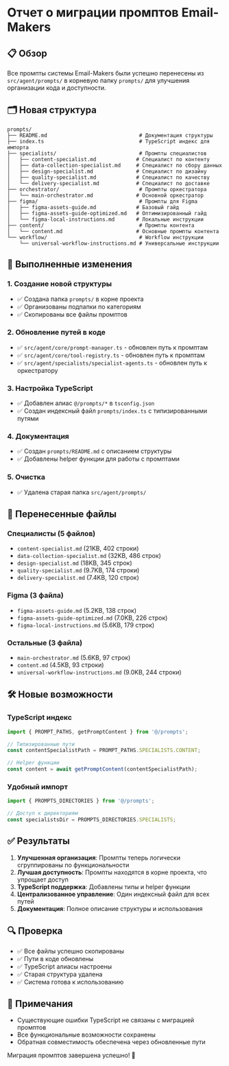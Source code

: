 # Отчет о миграции промптов Email-Makers

## 📋 Обзор

Все промпты системы Email-Makers были успешно перенесены из `src/agent/prompts/` в корневую папку `prompts/` для улучшения организации кода и доступности.

## 🗂️ Новая структура

```
prompts/
├── README.md                              # Документация структуры
├── index.ts                               # TypeScript индекс для импорта
├── specialists/                           # Промпты специалистов
│   ├── content-specialist.md             # Специалист по контенту
│   ├── data-collection-specialist.md     # Специалист по сбору данных
│   ├── design-specialist.md              # Специалист по дизайну
│   ├── quality-specialist.md             # Специалист по качеству
│   └── delivery-specialist.md            # Специалист по доставке
├── orchestrator/                          # Промпты оркестратора
│   └── main-orchestrator.md              # Основной оркестратор
├── figma/                                 # Промпты для Figma
│   ├── figma-assets-guide.md             # Базовый гайд
│   ├── figma-assets-guide-optimized.md   # Оптимизированный гайд
│   └── figma-local-instructions.md       # Локальные инструкции
├── content/                               # Промпты контента
│   └── content.md                        # Основные промпты контента
└── workflow/                              # Workflow инструкции
    └── universal-workflow-instructions.md # Универсальные инструкции
```

## 🔄 Выполненные изменения

### 1. Создание новой структуры
- ✅ Создана папка `prompts/` в корне проекта
- ✅ Организованы подпапки по категориям
- ✅ Скопированы все файлы промптов

### 2. Обновление путей в коде
- ✅ `src/agent/core/prompt-manager.ts` - обновлен путь к промптам
- ✅ `src/agent/core/tool-registry.ts` - обновлен путь к промптам
- ✅ `src/agent/specialists/specialist-agents.ts` - обновлен путь к оркестратору

### 3. Настройка TypeScript
- ✅ Добавлен алиас `@/prompts/*` в `tsconfig.json`
- ✅ Создан индексный файл `prompts/index.ts` с типизированными путями

### 4. Документация
- ✅ Создан `prompts/README.md` с описанием структуры
- ✅ Добавлены helper функции для работы с промптами

### 5. Очистка
- ✅ Удалена старая папка `src/agent/prompts/`

## 📁 Перенесенные файлы

### Специалисты (5 файлов)
- `content-specialist.md` (21KB, 402 строки)
- `data-collection-specialist.md` (32KB, 486 строк)
- `design-specialist.md` (18KB, 345 строк)
- `quality-specialist.md` (9.7KB, 174 строки)
- `delivery-specialist.md` (7.4KB, 120 строк)

### Figma (3 файла)
- `figma-assets-guide.md` (5.2KB, 138 строк)
- `figma-assets-guide-optimized.md` (7.0KB, 226 строк)
- `figma-local-instructions.md` (5.6KB, 179 строк)

### Остальные (3 файла)
- `main-orchestrator.md` (5.6KB, 97 строк)
- `content.md` (4.5KB, 93 строки)
- `universal-workflow-instructions.md` (9.0KB, 244 строки)

## 🛠️ Новые возможности

### TypeScript индекс
```typescript
import { PROMPT_PATHS, getPromptContent } from '@/prompts';

// Типизированные пути
const contentSpecialistPath = PROMPT_PATHS.SPECIALISTS.CONTENT;

// Helper функции
const content = await getPromptContent(contentSpecialistPath);
```

### Удобный импорт
```typescript
import { PROMPTS_DIRECTORIES } from '@/prompts';

// Доступ к директориям
const specialistsDir = PROMPTS_DIRECTORIES.SPECIALISTS;
```

## ✅ Результаты

1. **Улучшенная организация**: Промпты теперь логически сгруппированы по функциональности
2. **Лучшая доступность**: Промпты находятся в корне проекта, что упрощает доступ
3. **TypeScript поддержка**: Добавлены типы и helper функции
4. **Централизованное управление**: Один индексный файл для всех путей
5. **Документация**: Полное описание структуры и использования

## 🔍 Проверка

- ✅ Все файлы успешно скопированы
- ✅ Пути в коде обновлены
- ✅ TypeScript алиасы настроены
- ✅ Старая структура удалена
- ✅ Система готова к использованию

## 📝 Примечания

- Существующие ошибки TypeScript не связаны с миграцией промптов
- Все функциональные возможности сохранены
- Обратная совместимость обеспечена через обновленные пути

Миграция промптов завершена успешно! 🎉 